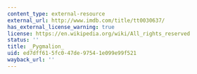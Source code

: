```yaml
---
content_type: external-resource
external_url: http://www.imdb.com/title/tt0030637/
has_external_license_warning: true
license: https://en.wikipedia.org/wiki/All_rights_reserved
status: ''
title: _Pygmalion_
uid: ed7dff61-5fc0-47de-9754-1e099e99f521
wayback_url: ''
---
```

